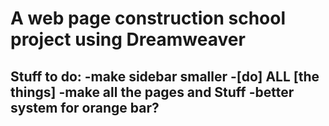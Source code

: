 # A web page construction school project using Dreamweaver
Stuff to do:
  -make sidebar smaller
  -[do] ALL [the things]
    -make all the pages and Stuff
  -better system for orange bar?
  -
